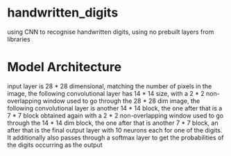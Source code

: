 # handwritten_digits
using CNN to recognise handwritten digits, using no prebuilt layers from libraries

# Model Architecture
input layer is 28 * 28 dimensional, matching the number of pixels in the image, the following convolutional layer has 14 * 14 size, with a 2 * 2 non-overlapping window used to go through the 28 * 28 dim image, the following convolutional layer is another 14 * 14 block, the one after that is a 7 * 7 block obtained again with a 2 * 2 non-overlapping window used to go through the 14 * 14 dim block, the one after that is another 7 * 7 block, an after that is the final output layer with 10 neurons each for one of the digits. It additionally also passes through a softmax layer to get the probabilities of the digits occurring as the output 
